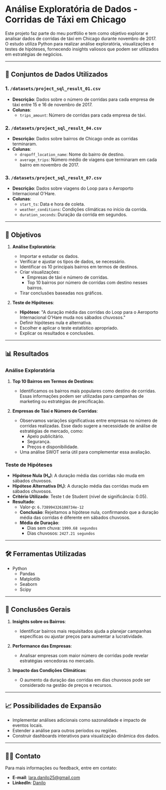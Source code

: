 # Análise Exploratória de Dados - Corridas de Táxi em Chicago

Este projeto faz parte do meu portfólio e tem como objetivo explorar e analisar dados de corridas de táxi em Chicago durante novembro de 2017. O estudo utiliza Python para realizar análise exploratória, visualizações e testes de hipóteses, fornecendo insights valiosos que podem ser utilizados em estratégias de negócios.

---

## 📂 **Conjuntos de Dados Utilizados**
### 1. `/datasets/project_sql_result_01.csv`
- **Descrição**: Dados sobre o número de corridas para cada empresa de táxi entre 15 e 16 de novembro de 2017.
- **Colunas**:
  - `trips_amount`: Número de corridas para cada empresa de táxi.

### 2. `/datasets/project_sql_result_04.csv`
- **Descrição**: Dados sobre bairros de Chicago onde as corridas terminaram.
- **Colunas**:
  - `dropoff_location_name`: Nome do bairro de destino.
  - `average_trips`: Número médio de viagens que terminaram em cada bairro em novembro de 2017.

### 3. `/datasets/project_sql_result_07.csv`
- **Descrição**: Dados sobre viagens do Loop para o Aeroporto Internacional O'Hare.
- **Colunas**:
  - `start_ts`: Data e hora de coleta.
  - `weather_conditions`: Condições climáticas no início da corrida.
  - `duration_seconds`: Duração da corrida em segundos.

---

## 🎯 **Objetivos**
1. **Análise Exploratória**:
   - Importar e estudar os dados.
   - Verificar e ajustar os tipos de dados, se necessário.
   - Identificar os 10 principais bairros em termos de destinos.
   - Criar visualizações:
     - Empresas de táxi e número de corridas.
     - Top 10 bairros por número de corridas com destino nesses bairros.
   - Tirar conclusões baseadas nos gráficos.

2. **Teste de Hipóteses**:
   - **Hipótese**: "A duração média das corridas do Loop para o Aeroporto Internacional O'Hare muda nos sábados chuvosos."
   - Definir hipóteses nula e alternativa.
   - Escolher e aplicar o teste estatístico apropriado.
   - Explicar os resultados e conclusões.

---

## 📊 **Resultados**
### **Análise Exploratória**
1. **Top 10 Bairros em Termos de Destinos**:
   - Identificamos os bairros mais populares como destino de corridas. Essas informações podem ser utilizadas para campanhas de marketing ou estratégias de precificação.

2. **Empresas de Táxi e Número de Corridas**:
   - Observamos variações significativas entre empresas no número de corridas realizadas. Esse dado sugere a necessidade de análise de estratégias de mercado, como:
     - Apelo publicitário.
     - Segurança.
     - Preços e disponibilidade.
   - Uma análise SWOT seria útil para complementar essa avaliação.

### **Teste de Hipóteses**
- **Hipótese Nula (H₀)**: A duração média das corridas não muda em sábados chuvosos.
- **Hipótese Alternativa (H₁)**: A duração média das corridas muda em sábados chuvosos.
- **Critério Utilizado**: Teste t de Student (nível de significância: 0.05).
- **Resultado**:
  - Valor-p: `6.738994326108734e-12`
  - **Conclusão**: Rejeitamos a hipótese nula, confirmando que a duração média das corridas é diferente em sábados chuvosos.
  - **Média de Duração**:
    - Dias sem chuva: `1999.68 segundos`
    - Dias chuvosos: `2427.21 segundos`

---

## 🛠 **Ferramentas Utilizadas**
- Python
  - Pandas
  - Matplotlib
  - Seaborn
  - Scipy

---

## 📌 **Conclusões Gerais**
1. **Insights sobre os Bairros**:
   - Identificar bairros mais requisitados ajuda a planejar campanhas específicas ou ajustar preços para aumentar a lucratividade.

2. **Performance das Empresas**:
   - Analisar empresas com maior número de corridas pode revelar estratégias vencedoras no mercado.

3. **Impacto das Condições Climáticas**:
   - O aumento da duração das corridas em dias chuvosos pode ser considerado na gestão de preços e recursos.

---

## 📈 **Possibilidades de Expansão**
- Implementar análises adicionais como sazonalidade e impacto de eventos locais.
- Estender a análise para outros períodos ou regiões.
- Construir dashboards interativos para visualização dinâmica dos dados.

---

## 👨‍💻 **Contato**
Para mais informações ou feedback, entre em contato:
- **E-mail**: lara.danilo25@gmail.com
- **LinkedIn**: [Danilo](https://www.linkedin.com/in/danilojosedelara/)
